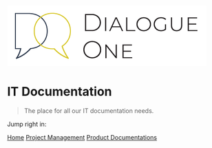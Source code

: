<!-- _coverpage.md -->

![logo](images/thumbnail.png)

# IT Documentation

> The place for all our IT documentation needs.

Jump right in:

[Home](home.md)
[Project Management](Project_management/README.md)
[Product Documentations](Product_documentations/README.md)
